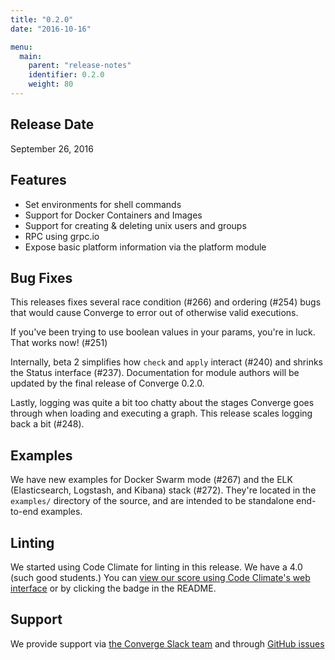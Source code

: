```yaml
---
title: "0.2.0"
date: "2016-10-16"

menu:
  main:
    parent: "release-notes"
    identifier: 0.2.0
    weight: 80
---
```


## Release Date

September 26, 2016

## Features

- Set environments for shell commands
- Support for Docker Containers and Images
- Support for creating & deleting unix users and groups
- RPC using grpc.io
- Expose basic platform information via the platform module

## Bug Fixes

This releases fixes several race condition (#266) and ordering (#254) bugs that would cause Converge to error out of otherwise valid executions.

If you've been trying to use boolean values in your params, you're in luck. That works now! (#251)

Internally, beta 2 simplifies how `check` and `apply` interact (#240) and shrinks the Status interface (#237). Documentation for module authors will be updated by the final release of Converge 0.2.0.

Lastly, logging was quite a bit too chatty about the stages Converge goes through when loading and executing a graph. This release scales logging back a bit (#248).

## Examples

We have new examples for Docker Swarm mode (#267) and the ELK (Elasticsearch, Logstash, and Kibana) stack (#272). They're located in the `examples/` directory of the source, and are intended to be standalone end-to-end examples.

## Linting

We started using Code Climate for linting in this release. We have a 4.0 (such good students.) You can [view our score using Code Climate's web interface](https://codeclimate.com/github/asteris-llc/converge) or by clicking the badge in the README.

## Support

We provide support via [the Converge Slack team](http://converge-slack.aster.is/) and through [GitHub issues](https://github.com/asteris-llc/converge/issues)
